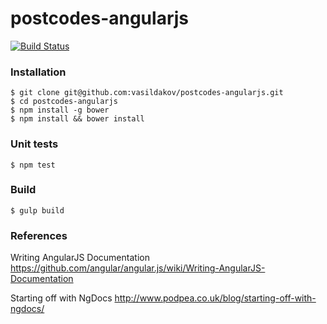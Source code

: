 # postcodes-angularjs

[![Build Status](https://travis-ci.org/vasildakov/postcodes-angularjs.svg?branch=master)](https://travis-ci.org/vasildakov/postcodes-angularjs)

### Installation

```
$ git clone git@github.com:vasildakov/postcodes-angularjs.git
$ cd postcodes-angularjs
$ npm install -g bower
$ npm install && bower install
```


### Unit tests

```
$ npm test
```


### Build

```
$ gulp build
```


### References

Writing AngularJS Documentation
https://github.com/angular/angular.js/wiki/Writing-AngularJS-Documentation

Starting off with NgDocs
http://www.podpea.co.uk/blog/starting-off-with-ngdocs/